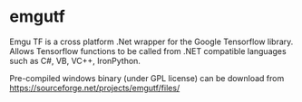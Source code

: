 # emgutf
Emgu TF is a cross platform .Net wrapper for the Google Tensorflow library. Allows Tensorflow functions to be called from .NET compatible languages such as C#, VB, VC++, IronPython.

Pre-compiled windows binary (under GPL license) can be download from https://sourceforge.net/projects/emgutf/files/ 

